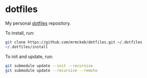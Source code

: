 # dotfiles

My personal [dotfiles](https://dotfiles.github.io/) repository.

To install, run:

```sh
git clone https://github.com/mrmckeb/dotfiles.git ~/.dotfiles
~/.dotfiles/install
```

To init and update, run:

```sh
git submodule update --init --recursive
git submodule update --recursive --remote
```